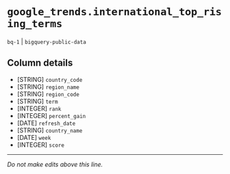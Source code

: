 # `google_trends.international_top_rising_terms`
`bq-1` | `bigquery-public-data`

## Column details
* [STRING]    `country_code`
* [STRING]    `region_name`
* [STRING]    `region_code`
* [STRING]    `term`
* [INTEGER]   `rank`
* [INTEGER]   `percent_gain`
* [DATE]      `refresh_date`
* [STRING]    `country_name`
* [DATE]      `week`
* [INTEGER]   `score`

-------------------------------------------------------------------------------
*Do not make edits above this line.*
